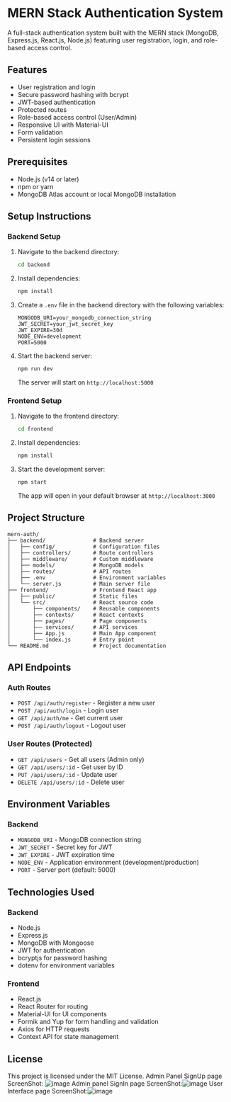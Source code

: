 # MERN Stack Authentication System

A full-stack authentication system built with the MERN stack (MongoDB, Express.js, React.js, Node.js) featuring user registration, login, and role-based access control.

## Features

- User registration and login
- Secure password hashing with bcrypt
- JWT-based authentication
- Protected routes
- Role-based access control (User/Admin)
- Responsive UI with Material-UI
- Form validation
- Persistent login sessions

## Prerequisites

- Node.js (v14 or later)
- npm or yarn
- MongoDB Atlas account or local MongoDB installation

## Setup Instructions

### Backend Setup

1. Navigate to the backend directory:
   ```bash
   cd backend
   ```

2. Install dependencies:
   ```bash
   npm install
   ```

3. Create a `.env` file in the backend directory with the following variables:
   ```
   MONGODB_URI=your_mongodb_connection_string
   JWT_SECRET=your_jwt_secret_key
   JWT_EXPIRE=30d
   NODE_ENV=development
   PORT=5000
   ```

4. Start the backend server:
   ```bash
   npm run dev
   ```
   The server will start on `http://localhost:5000`

### Frontend Setup

1. Navigate to the frontend directory:
   ```bash
   cd frontend
   ```

2. Install dependencies:
   ```bash
   npm install
   ```

3. Start the development server:
   ```bash
   npm start
   ```
   The app will open in your default browser at `http://localhost:3000`

## Project Structure

```
mern-auth/
├── backend/               # Backend server
│   ├── config/            # Configuration files
│   ├── controllers/       # Route controllers
│   ├── middleware/        # Custom middleware
│   ├── models/            # MongoDB models
│   ├── routes/            # API routes
│   ├── .env               # Environment variables
│   └── server.js          # Main server file
├── frontend/              # Frontend React app
│   ├── public/            # Static files
│   └── src/               # React source code
│       ├── components/    # Reusable components
│       ├── contexts/      # React contexts
│       ├── pages/         # Page components
│       ├── services/      # API services
│       ├── App.js         # Main App component
│       └── index.js       # Entry point
└── README.md              # Project documentation
```

## API Endpoints

### Auth Routes
- `POST /api/auth/register` - Register a new user
- `POST /api/auth/login` - Login user
- `GET /api/auth/me` - Get current user
- `POST /api/auth/logout` - Logout user

### User Routes (Protected)
- `GET /api/users` - Get all users (Admin only)
- `GET /api/users/:id` - Get user by ID
- `PUT /api/users/:id` - Update user
- `DELETE /api/users/:id` - Delete user

## Environment Variables

### Backend
- `MONGODB_URI` - MongoDB connection string
- `JWT_SECRET` - Secret key for JWT
- `JWT_EXPIRE` - JWT expiration time
- `NODE_ENV` - Application environment (development/production)
- `PORT` - Server port (default: 5000)

## Technologies Used

### Backend
- Node.js
- Express.js
- MongoDB with Mongoose
- JWT for authentication
- bcryptjs for password hashing
- dotenv for environment variables

### Frontend
- React.js
- React Router for routing
- Material-UI for UI components
- Formik and Yup for form handling and validation
- Axios for HTTP requests
- Context API for state management

## License

This project is licensed under the MIT License.
Admin Panel SignUp page ScreenShot: ![image](https://github.com/user-attachments/assets/21c5315e-595b-49fb-976d-08a12b9427d4)
Admin panel SignIn page ScreenShot:![image](https://github.com/user-attachments/assets/a1ace720-c9df-4b32-bd3a-cae3653e637a)
User Interface page ScreenShot:![image](https://github.com/user-attachments/assets/20ce6dec-543e-4727-b173-11b80b8fe810)




